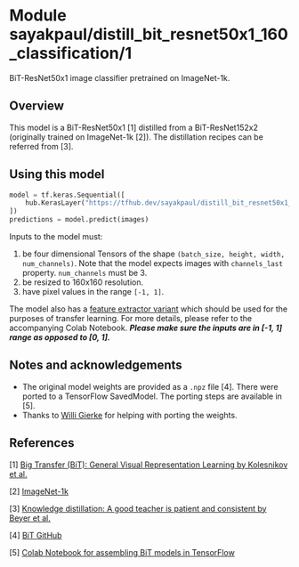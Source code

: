 # Module sayakpaul/distill_bit_resnet50x1_160_classification/1

BiT-ResNet50x1 image classifier pretrained on ImageNet-1k.

<!-- asset-path: https://storage.googleapis.com/flowers-experimental/distill_bit_r50x1_160_classification.tar.gz  -->
<!-- task: image-classification -->
<!-- network-architecture: resnet-v2-50 -->
<!-- network-architecture: bit -->
<!-- format: saved_model_2 -->
<!-- fine-tunable: true -->
<!-- license: apache-2.0 -->
<!-- colab: https://colab.research.google.com/github/google-research/big_transfer/blob/master/colabs/big_transfer_tf2.ipynb -->


## Overview

This model is a BiT-ResNet50x1 [1] distilled from a BiT-ResNet152x2 (originally trained on ImageNet-1k [2]). The distillation recipes can be referred from [3].

## Using this model

```python
model = tf.keras.Sequential([
    hub.KerasLayer("https://tfhub.dev/sayakpaul/distill_bit_resnet50x1_160_classification/1")
])
predictions = model.predict(images) 
```

Inputs to the model must:

1. be four dimensional Tensors of the shape `(batch_size, height, width, num_channels)`. Note that the model expects images with  `channels_last`  property. `num_channels` must be 3. 
2. be resized to 160x160 resolution.
3. have pixel values in the range `[-1, 1]`.


The model also has a [feature extractor variant](https://tfhub.dev/sayakpaul/distill_bit_r50x1_160_feature_extraction/1) which should be used for the purposes of transfer learning. For more details, please refer to the accompanying Colab Notebook. _**Please make sure the inputs are in [-1, 1] range as opposed to [0, 1].**_

## Notes and acknowledgements

* The original model weights are provided as a `.npz` file [4]. There were ported to a TensorFlow SavedModel. The porting steps are available in [5].
* Thanks to [Willi Gierke](https://ch.linkedin.com/in/willi-gierke) for helping with porting the weights. 


## References

[1] [Big Transfer (BiT): General Visual Representation Learning by Kolesnikov et al.](https://arxiv.org/abs/1912.11370)  

[2] [ImageNet-1k](https://www.image-net.org/challenges/LSVRC/2012/index.php)  

[3] [Knowledge distillation: A good teacher is patient and consistent by Beyer et al.](https://arxiv.org/abs/2106.05237)  

[4] [BiT GitHub](https://github.com/google-research/big_transfer)

[5] [Colab Notebook for assembling BiT models in TensorFlow](https://colab.research.google.com/github/sayakpaul/BiT-jax2tf/blob/main/convert_jax_weights_tf.ipynb)